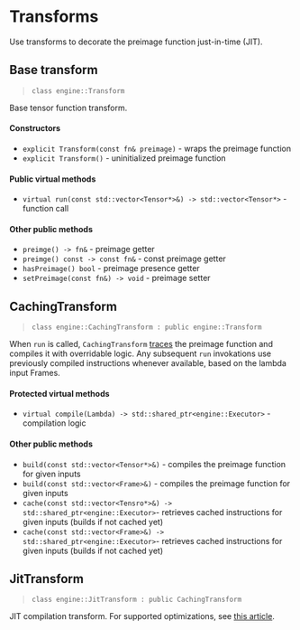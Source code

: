 # Transforms

Use transforms to decorate the preimage function just-in-time (JIT).


## Base transform
> `class engine::Transform`

Base tensor function transform.

#### Constructors

- `explicit Transform(const fn& preimage)` - wraps the preimage function
- `explicit Transform()` - uninitialized preimage function

#### Public virtual methods
- `virtual run(const std::vector<Tensor*>&) -> std::vector<Tensor*>` - function call

#### Other public methods

- `preimge() -> fn&` - preimage getter
- `preimge() const -> const fn&` - const preimage getter
- `hasPreimage() bool` - preimage presence getter
- `setPreimage(const fn&) -> void` - preimage setter

## CachingTransform
> `class engine::CachingTransform : public engine::Transform`

When `run` is called, `CachingTransform` [traces](engine/lambda/tracing)
the preimage function and compiles it with overridable logic.
Any subsequent `run` invokations use previously compiled instructions whenever
available, based on the lambda input Frames.

#### Protected virtual methods

- `virtual compile(Lambda) -> std::shared_ptr<engine::Executor>` -
  compilation logic

#### Other public methods

- `build(const std::vector<Tensor*>&)` - 
  compiles the preimage function for given inputs
- `build(const std::vector<Frame>&)` - 
  compiles the preimage function for given inputs
- `cache(const std::vector<Tensro*>&) -> std::shared_ptr<engine::Executor>`-
  retrieves cached instructions for given inputs (builds if not cached yet)
- `cache(const std::vector<Frame>&) -> std::shared_ptr<engine::Executor>`-
  retrieves cached instructions for given inputs (builds if not cached yet)

## JitTransform
> `class engine::JitTransform : public CachingTransform`

JIT compilation transform. For supported optimizations, see
[this article](tensor/jit#optimizations).

